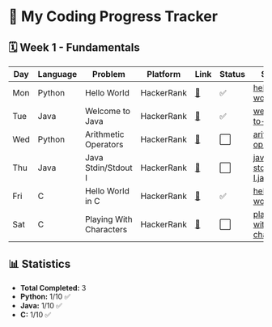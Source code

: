 # 📅 My Coding Progress Tracker

## 🗓️ Week 1 - Fundamentals
| Day | Language | Problem | Platform | Link | Status | Solution |
|-----|----------|---------|----------|------|--------|----------|
| Mon | Python | Hello World | HackerRank | [🔗](https://www.hackerrank.com/challenges/py-hello-world/problem) | ✅ | [hello-world.py](hackerrank/python/hello-world.py) |
| Tue | Java | Welcome to Java | HackerRank | [🔗](https://www.hackerrank.com/challenges/welcome-to-java/problem) | ✅ | [welcome-to-java.java](hackerrank/java/welcome-to-java.java) |
| Wed | Python | Arithmetic Operators | HackerRank | [🔗](https://www.hackerrank.com/challenges/python-arithmetic-operators/problem) | ⬜ | [arithmetic-operators.py](hackerrank/python/arithmetic-operators.py) |
| Thu | Java | Java Stdin/Stdout I | HackerRank | [🔗](https://www.hackerrank.com/challenges/java-stdin-and-stdout-1/problem) | ⬜ | [java-stdin-stdout-I.java](hackerrank/java/java-stdin-stdout-I.java) |
| Fri | C | Hello World in C | HackerRank | [🔗](https://www.hackerrank.com/challenges/hello-world-c/problem) | ✅ | [hello-world.c](hackerrank/c/hello-world.c) |
| Sat | C | Playing With Characters | HackerRank | [🔗](https://www.hackerrank.com/challenges/playing-with-characters/problem) | ⬜ | [playing-with-characters.c](hackerrank/c/playing-with-characters.c) |

## 📊 Statistics
- **Total Completed:** 3
- **Python:** 1/10 ✅
- **Java:** 1/10 ✅
- **C:** 1/10 ✅